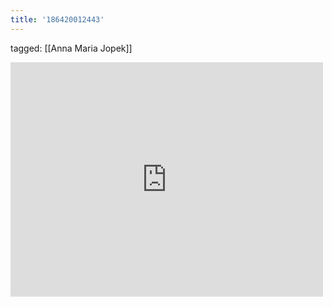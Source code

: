 ```yaml
---
title: '186420012443'
---
```

tagged: [[Anna Maria Jopek]]
<iframe allow="accelerometer; autoplay; clipboard-write; encrypted-media; gyroscope; picture-in-picture" allowfullscreen="" frameborder="0" height="375" id="youtube_iframe" src="https://www.youtube.com/embed/m4KLDga92Pk?feature=oembed&amp;enablejsapi=1&amp;origin=https://safe.txmblr.com&amp;wmode=opaque" width="500"></iframe>